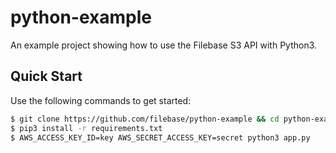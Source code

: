 # python-example
An example project showing how to use the Filebase S3 API with Python3.

## Quick Start
Use the following commands to get started:
```bash
$ git clone https://github.com/filebase/python-example && cd python-example
$ pip3 install -r requirements.txt
$ AWS_ACCESS_KEY_ID=key AWS_SECRET_ACCESS_KEY=secret python3 app.py
```
